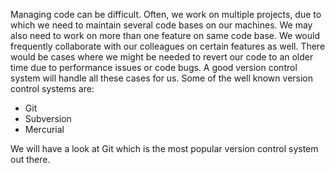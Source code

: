 Managing code can be difficult. Often, we work on multiple projects, due to which we need to maintain several code bases on our machines. We may also need to work on more than one feature on same code base. We would frequently collaborate with our colleagues on certain features as well. There would be cases where we might be needed to revert our code to an older time due to performance issues or code bugs.
A good version control system will handle all these cases for us. Some of the well known version control systems are:

* Git
* Subversion
* Mercurial

We will have a look at Git which is the most popular version control system out there.
